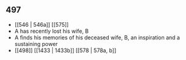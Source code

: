 ## 497
- [[546 | 546a]] [[575]] 
- A has recently lost his wife, B
- A finds his memories of his deceased wife, B, an inspiration and a sustaining power
- [[498]] [[1433 | 1433b]] [[578 | 578a, b]] 


